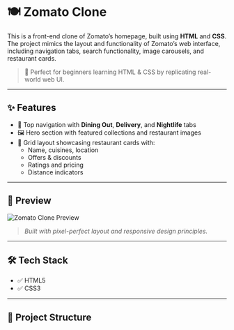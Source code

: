 # 🍽️ Zomato Clone

This is a front-end clone of Zomato’s homepage, built using **HTML** and **CSS**. The project mimics the layout and functionality of Zomato’s web interface, including navigation tabs, search functionality, image carousels, and restaurant cards.

> 🔰 Perfect for beginners learning HTML & CSS by replicating real-world web UI.

---

## ✨ Features

- 🔎 Top navigation with **Dining Out**, **Delivery**, and **Nightlife** tabs
- 🖼️ Hero section with featured collections and restaurant images
- 🍴 Grid layout showcasing restaurant cards with:
  - Name, cuisines, location
  - Offers & discounts
  - Ratings and pricing
  - Distance indicators

---

## 📸 Preview

![Zomato Clone Preview](./assets/screenshot-preview.png)

> *Built with pixel-perfect layout and responsive design principles.*

---

## 🛠️ Tech Stack

- ✅ HTML5
- ✅ CSS3

---

## 📁 Project Structure

